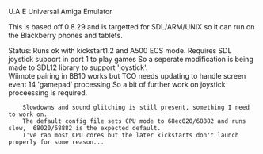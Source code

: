 U.A.E Universal Amiga Emulator

This is based off 0.8.29 and is targetted for SDL/ARM/UNIX so it can run on the Blackberry phones and tablets.


Status: Runs ok with kickstart1.2 and A500 ECS mode.  Requires SDL joystick support in port 1 to play games
        So a seperate modification is being made to SDL12 library to support 'joystick'.  
        Wiimote pairing in BB10 works but TCO needs updating to handle screen event 14 'gamepad' processing
        So a bit of further work on joystick proceessing is required.
        
        Slowdowns and sound glitching is still present, something I need to work on.
        The default config file sets CPU mode to 68ec020/68882 and runs slow,  68020/68882 is the expected default.
        I've ran most CPU cores but the later kickstarts don't launch properly for some reason...